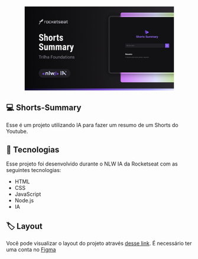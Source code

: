 <p align="center">
  <img  src=".github/Cover.png" alt="Demonstração do projeto" width="80%">
</p>

## 💻 Shorts-Summary
Esse é um projeto utilizando IA para fazer um resumo de um Shorts do Youtube.

## 🚀 Tecnologias 
Esse projeto foi desenvolvido durante o NLW IA da Rocketseat com as seguintes tecnologias:

- HTML
- CSS
- JavaScript
- Node.js
- IA

## 🏷️ Layout
Você pode visualizar o layout do projeto através [desse link](https://www.figma.com/community/file/1282823495335498952).
É necessário ter uma conta no [Figma](https://www.figma.com)
